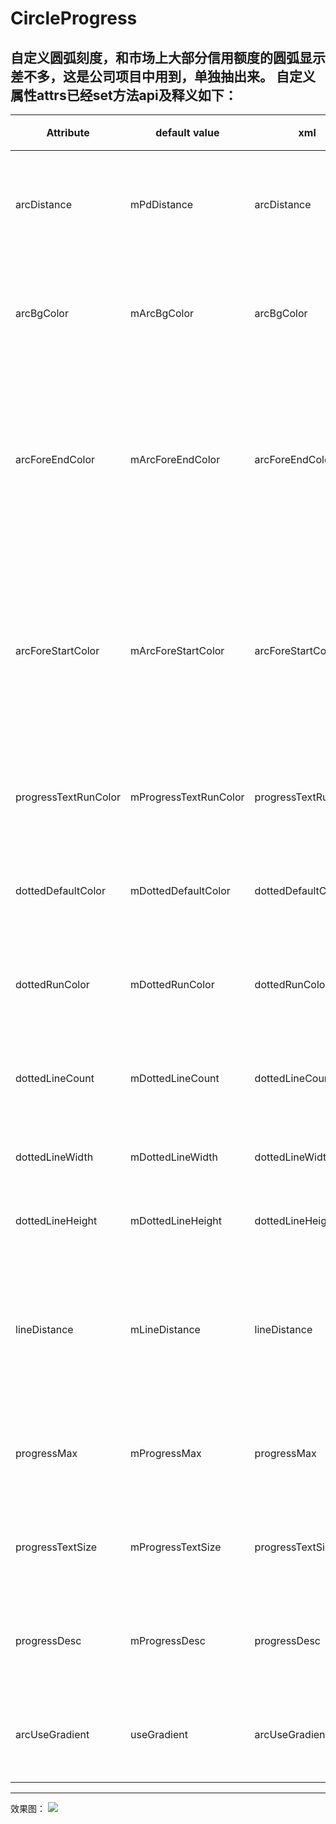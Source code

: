 # CircleProgress
自定义圆弧刻度，和市场上大部分信用额度的圆弧显示差不多，这是公司项目中用到，单独抽出来。
自定义属性attrs已经set方法api及释义如下：
-----------------------

|        Attribute |      default value     |           xml            |                 java          |       释义            | 
|------------------|------------------------|--------------------------|-------------------------------|-----------------|
| arcDistance  |mPdDistance  | arcDistance| setmPdDistance(int mPdDistance)|            圆弧两边的距离
| arcBgColor   |mArcBgColor  | arcBgColor| setmArcBgColor(int mArcBgColor)|   背景圆弧的颜色
| arcForeEndColor |mArcForeEndColor| arcForeEndColor| setmArcForeEndColor(int mArcForeEndColor)|前景圆弧渐变结束时的颜色
| arcForeStartColor|mArcForeStartColor| arcForeStartColor| setmArcForeStartColor(int mArcForeStartColor)|前景圆弧渐变开始时候的颜色
| progressTextRunColor|mProgressTextRunColor|progressTextRunColor|setmProgressTextRunColor(int mProgressTextRunColor)|进度文字颜色
| dottedDefaultColor|mDottedDefaultColor| dottedDefaultColor|setmDottedDefaultColor(int mDottedDefaultColor)|虚线默认颜色
| dottedRunColor  |mDottedRunColor| dottedRunColor|setmDottedRunColor(int mDottedRunColor)|虚线变动颜色
| dottedLineCount |mDottedLineCount| dottedLineCount|setmDottedLineCount(int mDottedLineCount)|画多少线条数
| dottedLineWidth |mDottedLineWidth| dottedLineWidth|setmDottedLineWidth(int mDottedLineWidth)|线条宽度
| dottedLineHeight  |mDottedLineHeight| dottedLineHeight|setmDottedLineHeight(int mDottedLineHeight)|线条高度
| lineDistance|mLineDistance| lineDistance|setmLineDistance(int mLineDistance)|圆弧和虚线之间的距离
| progressMax |mProgressMax| progressMax|setmProgressMax(int mProgressMax)|进度条最大值
| progressTextSize  |mProgressTextSize| progressTextSize|setmProgressTextSize(int mProgressTextSize)|进度文字大小
| progressDesc |mProgressDesc| progressDesc|setmProgressDesc(String mProgressDesc)|进度文字描述
| arcUseGradient  |useGradient| arcUseGradient|setUseGradient(boolean useGradient)|是否使用渐变

-----------------------------
效果图：
![](https://github.com/daoxiaomianzi/CircleProgress/blob/master/screen/xiaoguotu.png)
